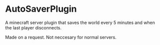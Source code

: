 # AutoSaverPlugin
A minecraft server plugin that saves the world every 5 minutes and when the last player disconnects.

Made on a request. Not neccesary for normal servers.
